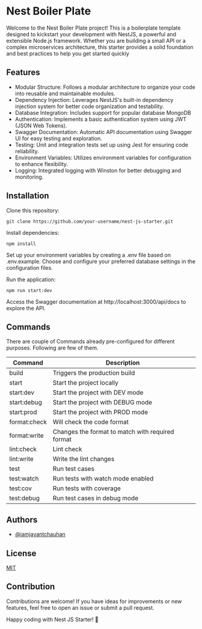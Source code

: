 
# Nest Boiler Plate

Welcome to the Nest Boiler Plate project! This is a boilerplate template designed to kickstart your development with NestJS, a powerful and extensible Node.js framework. Whether you are building a small API or a complex microservices architecture, this starter provides a solid foundation and best practices to help you get started quickly


## Features

- Modular Structure: Follows a modular architecture to organize your code into reusable and maintainable modules.
- Dependency Injection: Leverages NestJS's built-in dependency injection system for better code organization and testability.
- Database Integration: Includes support for popular database MongoDB
- Authentication: Implements a basic authentication system using JWT (JSON Web Tokens).
- Swagger Documentation: Automatic API documentation using Swagger UI for easy testing and exploration.
- Testing: Unit and integration tests set up using Jest for ensuring code reliability.
- Environment Variables: Utilizes environment variables for configuration to enhance flexibility.
- Logging: Integrated logging with Winston for better debugging and monitoring.


## Installation

Clone this repository: 
```
git clone https://github.com/your-username/nest-js-starter.git
```

Install dependencies: 
```
npm install
```

Set up your environment variables by creating a .env file based on .env.example.
Choose and configure your preferred database settings in the configuration files.

Run the application:
```
npm run start:dev
```

Access the Swagger documentation at http://localhost:3000/api/docs to explore the API.


## Commands

There are couple of Commands already pre-configured for different purposes. Following are few of them. 

Command | Description | 
--- | --- | 
build | Triggers the production build |
start | Start the project locally |
start:dev | Start the project with DEV mode |
start:debug | Start the project with DEBUG mode |
start:prod | Start the project with PROD mode |
format:check | Will check the code format |
format:write | Changes the format to match with required format |
lint:check | Lint check |
lint:write | Write the lint changes |
test | Run test cases |
test:watch | Run tests with watch mode enabled |
test:cov | Run tests with coverage |
test:debug | Run test cases in debug mode |


## Authors

- [@iamjayantchauhan](https://github.com/iamjayantchauhan)


## License

[MIT](https://choosealicense.com/licenses/mit/)


## Contribution

Contributions are welcome! If you have ideas for improvements or new features, feel free to open an issue or submit a pull request.

Happy coding with Nest JS Starter! 🚀
